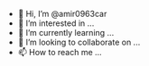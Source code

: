 - 👋 Hi, I’m @amir0963car
- 👀 I’m interested in ...
- 🌱 I’m currently learning ...
- 💞️ I’m looking to collaborate on ...
- 📫 How to reach me ...

<!---
amir0963car/amir0963car is a ✨ special ✨ repository because its `README.md` (this file) appears on your GitHub profile.
You can click the Preview link to take a look at your changes.
--->
